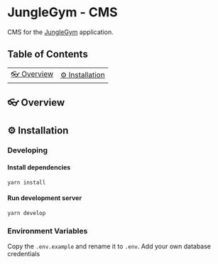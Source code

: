 # JungleGym - CMS

CMS for the [JungleGym](https://github.com/iSirThijs/jungle-gym) application.

## Table of Contents

<table>

<tr>

<td align="center"><a href="#eyeglasses-overview"> 👓 Overview <a></td>

<td align="center"><a href="#gear-installation">⚙️ Installation<a></td>

</tr>

</table>

## :eyeglasses: Overview

## :gear: Installation

### Developing

#### Install dependencies

```
yarn install
```

#### Run development server

```
yarn develop
```

### Environment Variables

Copy the `.env.example` and rename it to `.env`. Add your own database credentials
